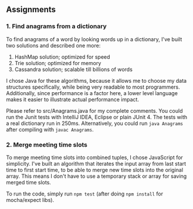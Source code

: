## Assignments

### 1. Find anagrams from a dictionary
To find anagrams of a word by looking words up in a dictionary, I've built two solutions and described one more:

1. HashMap solution; optimized for speed
2. Trie solution; optimized for memory
3. Cassandra solution; scalable till billions of words

I chose Java for these algorithms, because it allows me to choose my data structures specifically,
while being very readable to most programmers. Additionally, since performance is a factor here,
a lower level language makes it easier to illustrate actual performance impact.

Please refer to src/Anagrams.java for my complete comments. You could run the Junit tests
with IntelliJ IDEA, Eclipse or plain JUnit 4. The tests with a real dictionary run in 250ms.
Alternatively, you could run `java Anagrams` after compiling with `javac Anagrams`.

### 2. Merge meeting time slots
To merge meeting time slots into combined tuples, I chose JavaScript for simplicity.
I've built an algorithm that iterates the input array from last start time to first
start time, to be able to merge new time slots into the original array. This means
I don't have to use a temporary stack or array for saving merged time slots.

To run the code, simply run `npm test` (after doing `npm install` for mocha/expect libs).
